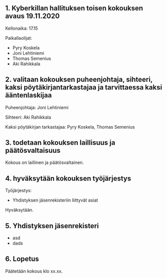 ## 1. Kyberkillan hallituksen toisen kokouksen avaus 19.11.2020

Kellonaika: 17.15

Paikallaolijat:   
- Pyry Koskela  
- Joni Lehtiniemi  
- Thomas Semenius  
- Aki Rahikkala   

                
                
## 2. valitaan kokouksen puheenjohtaja, sihteeri, kaksi pöytäkirjantarkastajaa ja tarvittaessa kaksi ääntenlaskijaa

Puheenjohtaja: Joni Lehtiniemi

Sihteeri: Aki Rahikkala 

Kaksi pöytäkirjan tarkastajaa: Pyry Koskela, Thomas Semenius 

## 3. todetaan kokouksen laillisuus ja päätösvaltaisuus

Kokous on laillinen ja päätösvaltainen.



## 4. hyväksytään kokouksen työjärjestys

Työjärjestys:  

- Yhdistyksen jäsenrekisteriin liittyvät asiat

Hyväksytään.

## 5. Yhdistyksen jäsenrekisteri
  - asd
  - dads
    
## 6. Lopetus

Päätetään kokous klo xx.xx.
